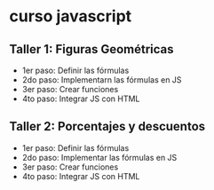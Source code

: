 # curso javascript


## Taller 1: Figuras Geométricas

- 1er paso: Definir las fórmulas
- 2do paso: Implementarn las fórmulas en JS
- 3er paso: Crear funciones
- 4to paso: Integrar JS con HTML

## Taller 2: Porcentajes y descuentos
- 1er paso: Definir las fórmulas
- 2do paso: Implementar las fórmulas en JS
- 3er paso: Crear funciones
- 4to paso: Integrar JS con HTML
